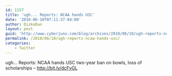 ```yaml
---
id: 1157
title: 'ugh... Reports: NCAA hands USC'
date: '2010-06-10T07:11:37-04:00'
author: DizkoDan
layout: post
guid: 'http://www.cyberjunx.com/blog/archives/2010/06/10/ugh-reports-ncaa-hands-usc/'
permalink: /2010/06/10/ugh-reports-ncaa-hands-usc/
categories:
    - Twitter
---
```


ugh… Reports: NCAA hands USC two-year ban on bowls, loss of scholarships – <http://bit.ly/dcFyGL>